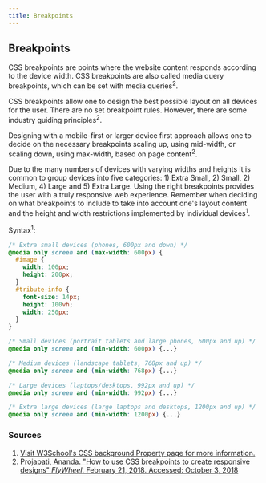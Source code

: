 ```yaml
---
title: Breakpoints
---
```

## Breakpoints

CSS breakpoints are points where the website content responds according to the device width.  CSS breakpoints are also called media query breakpoints, which can be set with media queries<sup>2</sup>.

CSS breakpoints allow one to design the best possible layout on all devices for the user.  There are no set breakpoint rules.  However, there are some industry guiding principles<sup>2</sup>.  

Designing with a mobile-first or larger device first approach allows one to decide on the necessary breakpoints scaling up, using mid-width, or scaling down, using max-width, based on page content<sup>2</sup>.

Due to the many numbers of devices with varying widths and heights it is common to group devices into five categories: 1) Extra Small, 2) Small, 2) Medium, 4) Large and 5) Extra Large.  Using the right breakpoints provides the user with a truly responsive web experience.  Remember when deciding on what breakpoints to include to take into account one's layout content and the height and width restrictions implemented by individual devices<sup>1</sup>.

Syntax<sup>1</sup>:

```css
/* Extra small devices (phones, 600px and down) */
@media only screen and (max-width: 600px) {
  #image { 
    width: 100px;
    height: 200px;
  }
  #tribute-info {
    font-size: 14px;
    height: 100vh;
    width: 250px;
  }
} 

/* Small devices (portrait tablets and large phones, 600px and up) */
@media only screen and (min-width: 600px) {...} 

/* Medium devices (landscape tablets, 768px and up) */
@media only screen and (min-width: 768px) {...} 

/* Large devices (laptops/desktops, 992px and up) */
@media only screen and (min-width: 992px) {...} 

/* Extra large devices (large laptops and desktops, 1200px and up) */
@media only screen and (min-width: 1200px) {...}
```

### Sources

1. [Visit W3School's CSS background Property page for more information.](https://developer.mozilla.org/en-US/docs/Tools/Debugger/How_to/Set_a_breakpoint)
2. [Projapati, Ananda. "How to use CSS breakpoints to create responsive designs" *FlyWheel*. February 21, 2018. Accessed: October 3, 2018](https://getflywheel.com/layout/css-breakpoints-responsive-design-how-to/)

